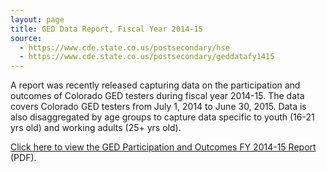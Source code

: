 ```yaml
---
layout: page
title: GED Data Report, Fiscal Year 2014-15
source:
  - https://www.cde.state.co.us/postsecondary/hse
  - https://www.cde.state.co.us/postsecondary/geddatafy1415
---
```

A report was recently released capturing data on the participation and outcomes of Colorado GED testers during fiscal year 2014-15. The data covers Colorado GED testers from July 1, 2014 to June 30, 2015. Data is also disaggregated by age groups to capture data specific to youth (16-21 yrs old) and working adults (25+ yrs old).

[Click here to view the GED Participation and Outcomes FY 2014-15 Report](https://www.cde.state.co.us/postsecondary/geddatafy1415) (PDF).